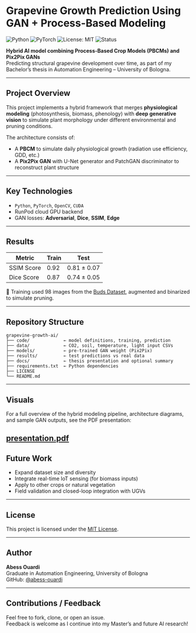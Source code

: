# Grapevine Growth Prediction Using GAN + Process-Based Modeling
![Python](https://img.shields.io/badge/Python-3.10-blue)
![PyTorch](https://img.shields.io/badge/PyTorch-2.0-red)
![License: MIT](https://img.shields.io/badge/License-MIT-yellow.svg)
![Status](https://img.shields.io/badge/Status-Complete-brightgreen)

**Hybrid AI model combining Process-Based Crop Models (PBCMs) and Pix2Pix GANs**  
Predicting structural grapevine development over time, as part of my Bachelor’s thesis in Automation Engineering – University of Bologna.

---

## Project Overview

This project implements a hybrid framework that merges **physiological modeling** (photosynthesis, biomass, phenology) with **deep generative vision** to simulate plant morphology under different environmental and pruning conditions.

The architecture consists of:
- A **PBCM** to simulate daily physiological growth (radiation use efficiency, GDD, etc.)
- A **Pix2Pix GAN** with U-Net generator and PatchGAN discriminator to reconstruct plant structure

---

## Key Technologies

- `Python`, `PyTorch`, `OpenCV`, `CUDA`
- RunPod cloud GPU backend
- GAN losses: **Adversarial**, **Dice**, **SSIM**, **Edge**

---

## Results

| Metric       | Train     | Test      |
|--------------|-----------|-----------|
| SSIM Score   | 0.92      | 0.81 ± 0.07 |
| Dice Score   | 0.87      | 0.74 ± 0.05 |

🔬 Training used 98 images from the [Buds Dataset](https://www.kaggle.com/datasets/frednavruzov/grapevine-buds-dataset), augmented and binarized to simulate pruning.

---

## Repository Structure

```
grapevine-growth-ai/
├── code/             ← model definitions, training, prediction
├── data/             ← CO2, soil, temperature, light input CSVs
├── models/           ← pre-trained GAN weight (Pix2Pix)
├── results/          ← test predictions vs real data
├── docs/             ← thesis presentation and optional summary
├── requirements.txt  ← Python dependencies
├── LICENSE
└── README.md
```

---

## Visuals

For a full overview of the hybrid modeling pipeline, architecture diagrams, and sample GAN outputs, see the PDF presentation:

[presentation.pdf](docs/presentation.pdf)
---

## Future Work

- Expand dataset size and diversity
- Integrate real-time IoT sensing (for biomass inputs)
- Apply to other crops or natural vegetation
- Field validation and closed-loop integration with UGVs

---

## License

This project is licensed under the [MIT License](LICENSE).

---

## Author

**Abess Ouardi**  
Graduate in Automation Engineering, University of Bologna  
GitHub: [@abess-ouardi](https://github.com/abess-ouardi)

---

## Contributions / Feedback

Feel free to fork, clone, or open an issue.  
Feedback is welcome as I continue into my Master’s and future AI research!
